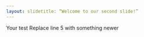 ```yaml
---
layout: slidetitle: “Welcome to our second slide!”
---
```

Your test
Replace line 5 with something newer
